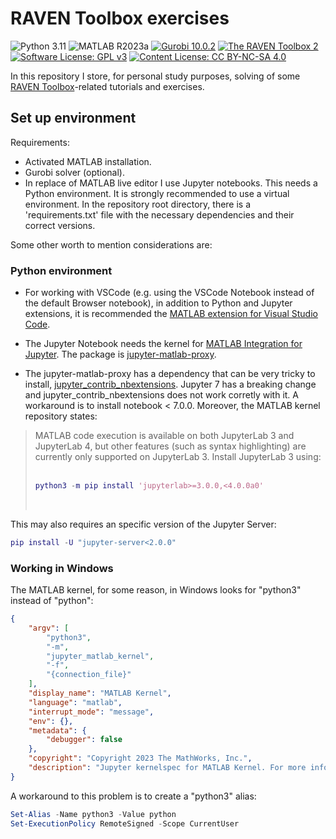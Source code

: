# RAVEN Toolbox exercises

![Python 3.11](https://img.shields.io/badge/Python-3.11-2AAA8A)
![MATLAB R2023a](https://img.shields.io/badge/MATLAB-R2023a-2AAA8A)
[![Gurobi 10.0.2](https://img.shields.io/badge/Gurobi-10.0.2-2AAA8A)](https://www.gurobi.com/downloads/gurobi-optimizer-release-notes-v10-0-2/)
[![The RAVEN Toolbox 2](https://img.shields.io/badge/RAVEN-v2.8.4-2AAA8A)](https://github.com/SysBioChalmers/RAVEN)
[![Software License: GPL v3](https://img.shields.io/badge/Software_License-GPLv3-28282B)](https://www.gnu.org/licenses/gpl-3.0)
[![Content License: CC BY-NC-SA 4.0](https://img.shields.io/badge/Content_License-CC_BY_NC_SA_v4.0-28282B)](https://creativecommons.org/licenses/by-nc-sa/4.0/)


In this repository I store, for personal study purposes, solving of some [RAVEN Toolbox](https://github.com/SysBioChalmers/RAVEN)-related tutorials and exercises.

## Set up environment

Requirements:

- Activated MATLAB installation.
- Gurobi solver (optional).
- In replace of MATLAB live editor I use Jupyter notebooks. This needs a Python environment. It is strongly recommended to use a virtual environment. In the repository root directory, there is a 'requirements.txt' file with the necessary dependencies and their correct versions.

Some other worth to mention considerations are:

### Python environment

- For working with VSCode (e.g. using the VSCode Notebook instead of the default Browser notebook), in addition to Python and Jupyter extensions, it is recommended the [MATLAB extension for Visual Studio Code](https://marketplace.visualstudio.com/items?itemName=MathWorks.language-matlab).

- The Jupyter Notebook needs the kernel for [MATLAB Integration for Jupyter](https://www.mathworks.com/products/reference-architectures/jupyter.html). The package is [jupyter-matlab-proxy](https://github.com/mathworks/jupyter-matlab-proxy).


- The jupyter-matlab-proxy has a dependency that can be very tricky to install, [jupyter_contrib_nbextensions](https://jupyter-contrib-nbextensions.readthedocs.io/en/latest/install.html). Jupyter 7 has a breaking change and jupyter_contrib_nbextensions does not work corretly with it. A workaround is to install notebook < 7.0.0. Moreover, the MATLAB kernel repository states:

<blockquote>
MATLAB code execution is available on both JupyterLab 3 and JupyterLab 4, but other features (such as syntax highlighting) are currently only supported on JupyterLab 3. Install JupyterLab 3 using:<br><br>

```MATLAB
python3 -m pip install 'jupyterlab>=3.0.0,<4.0.0a0'
```
<br>
</blockquote>

This may also requires an specific version of the Jupyter Server:

```MATLAB
pip install -U "jupyter-server<2.0.0"
```




### Working in Windows

The MATLAB kernel, for some reason, in Windows looks for "python3" instead of "python":

```json
{
    "argv": [
        "python3",
        "-m",
        "jupyter_matlab_kernel",
        "-f",
        "{connection_file}"
    ],
    "display_name": "MATLAB Kernel",
    "language": "matlab",
    "interrupt_mode": "message",
    "env": {},
    "metadata": {
        "debugger": false
    },
    "copyright": "Copyright 2023 The MathWorks, Inc.",
    "description": "Jupyter kernelspec for MATLAB Kernel. For more information, please look at https://jupyter-client.readthedocs.io/en/stable/kernels.html#kernel-specs"
}
```

A workaround to this problem is to create a "python3" alias:

```powershell
Set-Alias -Name python3 -Value python
Set-ExecutionPolicy RemoteSigned -Scope CurrentUser
```
